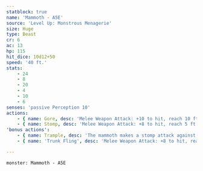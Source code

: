 ```yaml
---
statblock: true
name: 'Mammoth - A5E'
source: 'Level Up: Monstrous Menagerie'
size: Huge
type: Beast
cr: 6
ac: 13
hp: 115
hit_dice: 10d12+50
speed: '40 ft.'
stats:
    - 24
    - 8
    - 20
    - 4
    - 10
    - 6
senses: 'passive Perception 10'
actions:
    - { name: Gore, desc: 'Melee Weapon Attack: +10 to hit, reach 10 ft., one target. Hit: 23 (3d10+7) piercing damage. If the elephant moves at least 20 feet straight towards the target before the attack, the target makes a DC 18 Strength saving throw, falling prone on a failure.' }
    - { name: Stomp, desc: 'Melee Weapon Attack: +8 to hit, reach 5 ft., one target. Hit: 23 (3d10+7) bludgeoning damage.' }
'bonus actions':
    - { name: Trample, desc: 'The mammoth makes a stomp attack against a prone creature.' }
    - { name: 'Trunk Fling', desc: 'Melee Weapon Attack: +8 to hit, reach 5 ft., one target. Hit: 10 (1d6+7) bludgeoning damage. If the target is a Large or smaller creature, it is pushed 10 feet away from the mammoth and knocked prone.' }

---
```

```statblock
monster: Mammoth - A5E
```
